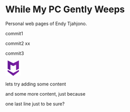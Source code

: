 # While My PC Gently Weeps

Personal web pages of Endy Tjahjono.


commit1

commit2
xx

commit3

![alt text](https://github.com/adam-p/markdown-here/raw/master/src/common/images/icon48.png "Logo Title Text 1")

lets try adding some content

and some more content, just because 

one last line just to be sure?

